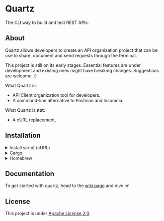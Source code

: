 # Quartz

The CLI way to build and test REST APIs.

## About

Quartz allows developers to create an API organization project that can be use to share, document and send requests through the terminal.

This project is still on its early stages. Essential features are under development and existing ones might have breaking changes. Suggestions are welcome. :)

What Quartz is:

- API Client organization tool for developers.
- A command-line alternative to Postman and Insomnia.

What Quartz is **not**:

- A cURL replacement.

## Installation

<details>
    <summary>Install script (cURL)</summary>

    bash -c "$(curl -fsSL https://raw.githubusercontent.com/EduardoRodriguesF/quartz/master/install.sh)"
</details>

<details>
    <summary>Cargo</summary>

    cargo install quartz-cli
</details>

<details>
    <summary>Homebrew</summary>

    brew tap eduardorodriguesf/quartz
    brew install quartz
</details>

## Documentation

To get started with quartz, head to the [wiki page](https://github.com/EduardoRodriguesF/quartz/wiki) and dive in!

## License

This project is under [Apache License 2.0](/LICENSE).
